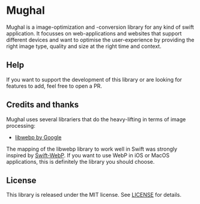 # Mughal

Mughal is a image-optimization and -conversion library for any kind of swift application. It focusses on web-applications and websites that support different devices and want to optimise the user-experience by providing the right image type, quality and size at the right time and context.

## Help

If you want to support the development of this library or are looking for features to add, feel free to open a PR.

## Credits and thanks

Mughal uses several librariers that do the heavy-lifting in terms of image processing:
* [libwebp by Google](https://github.com/webmproject/libwebp)

The mapping of the libwebp library to work well in Swift was strongly inspired by [Swift-WebP](https://github.com/ainame/Swift-WebP). If you want to use WebP in iOS or MacOS applications, this is definitely the library you should choose.

## License

This library is released under the MIT license. See [LICENSE](LICENSE) for details.
